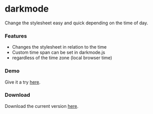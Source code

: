# darkmode
Change the stylesheet easy and quick depending on the time of day.

### Features

- Changes the stylesheet in relation to the time
- Custom time span can be set in darkmode.js
- regardless of the time zone (local browser time)

### Demo

Give it a try [here](https://kaibrune.github.io/darkmode/).

### Download

Download the current version [here](https://github.com/kaibrune/darkmode/releases/tag/v1.0). 